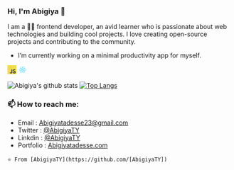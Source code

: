 ### Hi, I'm Abigiya 👋

I am a 👨‍💻 frontend developer, an avid learner who is passionate about web technologies and building cool projects. I love creating open-source projects and contributing to the community.
- I’m currently working on a minimal productivity app for myself. 


<code><img height="20" src="https://raw.githubusercontent.com/github/explore/80688e429a7d4ef2fca1e82350fe8e3517d3494d/topics/javascript/javascript.png"></code>
<code><img height="20" src="https://raw.githubusercontent.com/github/explore/80688e429a7d4ef2fca1e82350fe8e3517d3494d/topics/react/react.png"></code>


![Abigiya's github stats](https://github-readme-stats.vercel.app/api?username=AbigiyaTY&show_icons=true&count_private=true&hide=stars&include_all_commits=true&theme=buefy)
[![Top Langs](https://github-readme-stats.vercel.app/api/top-langs/?username=AbigiyaTY&layout=compact)](https://github.com/AbigiyaTY/github-readme-stats)


### 📫 How to reach me:
- Email : Abigiyatadesse23@gmail.com
- Twitter : [@AbigiyaTY](https://twitter.com/AbigiyaTY)
- Linkdin : [@AbigiyaTY](https://www.linkedin.com/in/abigiya-tadesse-6a0052234)
- Portfolio : [Abigiyatadesse.com](https://www.abigiyatadesse.com/) 

`⭐️ From [AbigiyaTY](https://github.com/[AbigiyaTY])`
